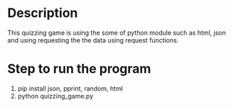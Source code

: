 
# Description

This quizzing game is using the some of python module such as html, json and using requesting the the data using request functions.

# Step to run the program

1. pip install json, pprint, random, html
2. python quizzing_game.py
